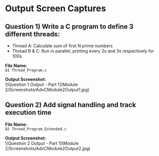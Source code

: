 # Output Screen Captures



## Question 1) Write a C program to define 3 different threads:

- Thread A: Calculate sum of first N prime numbers  
- Thread B & C: Run in parallel, printing every 2s and 3s respectively for 100s  

**File Name:**  
`Q1 Thread_Program.c`

**Output Screenshot:**  
![Question 1 Output - Part 1](Module 2/Screenshots/AdvCModule2Output1.jpg)  



## Question 2) Add signal handling and track execution time

**File Name:**  
`Q2 Thread_Program_Extended.c`

**Output Screenshot:**  
![Question 2 Output - Part 1](Module 2/Screenshots/AdvCModule2Output2.jpg)  



